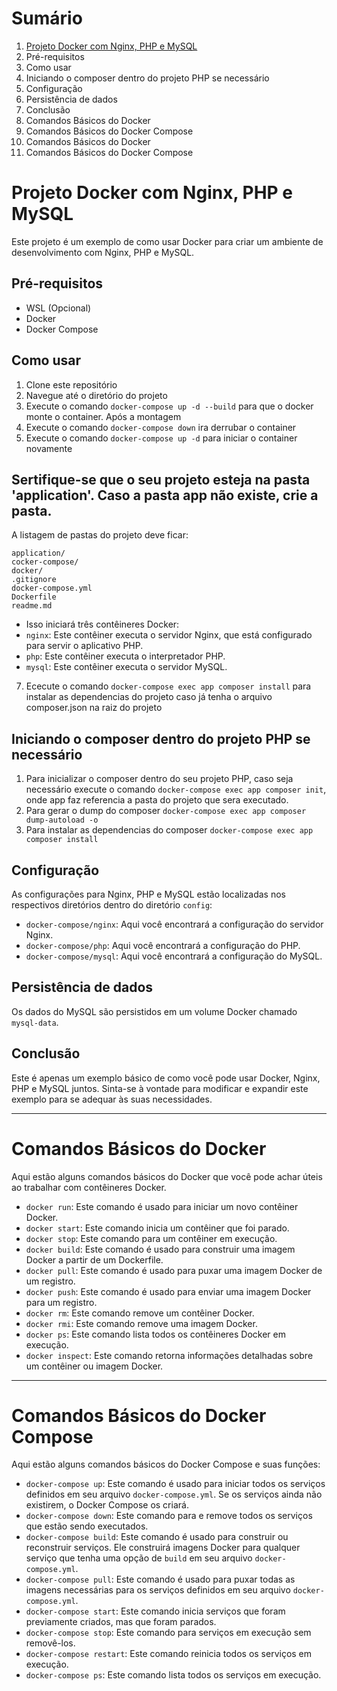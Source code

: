 # Sumário

1. [Projeto Docker com Nginx, PHP e MySQL](#projeto)
2. Pré-requisitos
3. Como usar
4. Iniciando o composer dentro do projeto PHP se necessário
5. Configuração
6. Persistência de dados
7. Conclusão
8. Comandos Básicos do Docker
9. Comandos Básicos do Docker Compose
10. Comandos Básicos do Docker
11. Comandos Básicos do Docker Compose

# Projeto Docker com Nginx, PHP e MySQL

Este projeto é um exemplo de como usar Docker para criar um ambiente de desenvolvimento com Nginx, PHP e MySQL.

## Pré-requisitos
- WSL (Opcional)
- Docker
- Docker Compose

## Como usar

1. Clone este repositório
2. Navegue até o diretório do projeto
3. Execute o comando `docker-compose up -d --build` para que o docker monte o container. Após a montagem
4. Execute o comando `docker-compose down` ira derrubar o container
5. Execute o comando `docker-compose up -d` para iniciar o container novamente

## Sertifique-se que o seu projeto esteja na pasta 'application'. Caso a pasta app não existe, crie a pasta.
  A listagem de pastas do projeto deve ficar:

    application/
    cocker-compose/
    docker/
    .gitignore
    docker-compose.yml
    Dockerfile
    readme.md
    
- Isso iniciará três contêineres Docker:
- `nginx`: Este contêiner executa o servidor Nginx, que está configurado para servir o aplicativo PHP.
- `php`: Este contêiner executa o interpretador PHP.
- `mysql`: Este contêiner executa o servidor MySQL.

7. Ececute o comando `docker-compose exec app composer install` para instalar as dependencias do projeto caso já tenha o arquivo composer.json na raiz do projeto

## Iniciando o composer dentro do projeto PHP se necessário
1. Para inicializar o composer dentro do seu projeto PHP, caso seja necessário execute o comando `docker-compose exec app composer init`, onde app faz referencia a pasta do projeto que sera executado.
2. Para gerar o dump do composer `docker-compose exec app composer dump-autoload -o`
3. Para instalar as dependencias do composer `docker-compose exec app composer install`

## Configuração

As configurações para Nginx, PHP e MySQL estão localizadas nos respectivos diretórios dentro do diretório `config`:

- `docker-compose/nginx`: Aqui você encontrará a configuração do servidor Nginx.
- `docker-compose/php`: Aqui você encontrará a configuração do PHP.
- `docker-compose/mysql`: Aqui você encontrará a configuração do MySQL.

## Persistência de dados

Os dados do MySQL são persistidos em um volume Docker chamado `mysql-data`.

## Conclusão

Este é apenas um exemplo básico de como você pode usar Docker, Nginx, PHP e MySQL juntos. Sinta-se à vontade para modificar e expandir este exemplo para se adequar às suas necessidades.

----------------------------------------------------------------------------

# Comandos Básicos do Docker

Aqui estão alguns comandos básicos do Docker que você pode achar úteis ao trabalhar com contêineres Docker.

- `docker run`: Este comando é usado para iniciar um novo contêiner Docker.
- `docker start`: Este comando inicia um contêiner que foi parado.
- `docker stop`: Este comando para um contêiner em execução.
- `docker build`: Este comando é usado para construir uma imagem Docker a partir de um Dockerfile.
- `docker pull`: Este comando é usado para puxar uma imagem Docker de um registro.
- `docker push`: Este comando é usado para enviar uma imagem Docker para um registro.
- `docker rm`: Este comando remove um contêiner Docker.
- `docker rmi`: Este comando remove uma imagem Docker.
- `docker ps`: Este comando lista todos os contêineres Docker em execução.
- `docker inspect`: Este comando retorna informações detalhadas sobre um contêiner ou imagem Docker.

---------------------------------------------------------------------------

# Comandos Básicos do Docker Compose

Aqui estão alguns comandos básicos do Docker Compose e suas funções:

- `docker-compose up`: Este comando é usado para iniciar todos os serviços definidos em seu arquivo `docker-compose.yml`. Se os serviços ainda não existirem, o Docker Compose os criará.
- `docker-compose down`: Este comando para e remove todos os serviços que estão sendo executados.
- `docker-compose build`: Este comando é usado para construir ou reconstruir serviços. Ele construirá imagens Docker para qualquer serviço que tenha uma opção de `build` em seu arquivo `docker-compose.yml`.
- `docker-compose pull`: Este comando é usado para puxar todas as imagens necessárias para os serviços definidos em seu arquivo `docker-compose.yml`.
- `docker-compose start`: Este comando inicia serviços que foram previamente criados, mas que foram parados.
- `docker-compose stop`: Este comando para serviços em execução sem removê-los.
- `docker-compose restart`: Este comando reinicia todos os serviços em execução.
- `docker-compose ps`: Este comando lista todos os serviços em execução.
